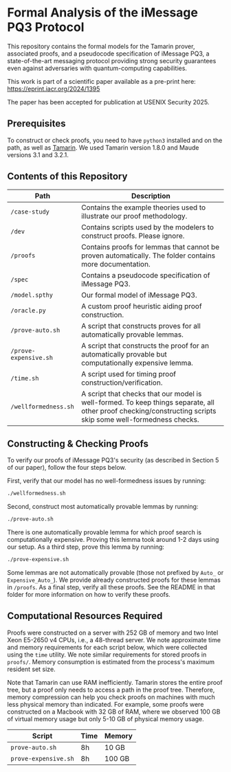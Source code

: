 # Formal Analysis of the iMessage PQ3 Protocol

This repository contains the formal models for the Tamarin prover, associated proofs, and a pseudocode specification of iMessage PQ3, a state-of-the-art messaging protocol providing strong security guarantees even against adversaries with quantum-computing capabilities.

This work is part of a scientific paper available as a pre-print here: https://eprint.iacr.org/2024/1395

The paper has been accepted for publication at USENIX Security 2025.

## Prerequisites

To construct or check proofs, you need to have `python3` installed and on the path, as well as [Tamarin](https://tamarin-prover.com/manual/master/book/002_installation.html).
We used Tamarin version 1.8.0 and Maude versions 3.1 and 3.2.1.

## Contents of this Repository

| Path | Description |
|---|---|
| `/case-study`| Contains the example theories used to illustrate our proof methodology. |
| `/dev` | Contains scripts used by the modelers to construct proofs. Please ignore. |
| `/proofs` | Contains proofs for lemmas that cannot be proven automatically. The folder contains more documentation. |
| `/spec` | Contains a pseudocode specification of iMessage PQ3. |
| `/model.spthy` | Our formal model of iMessage PQ3. |
| `/oracle.py` | A custom proof heuristic aiding proof construction. |
| `/prove-auto.sh` | A script that constructs proves for all automatically provable lemmas. |
| `/prove-expensive.sh` | A script that constructs the proof for an automatically provable but computationally expensive lemma. |
| `/time.sh` | A script used for timing proof construction/verification. |
| `/wellformedness.sh` | A script that checks that our model is well-formed. To keep things separate, all other proof checking/constructing scripts skip some well-formedness checks. |

## Constructing & Checking Proofs

To verify our proofs of iMessage PQ3's security (as described in Section 5 of our paper), follow the four steps below.

First, verify that our model has no well-formedness issues by running:

```sh
./wellformedness.sh
```

Second, construct most automatically provable lemmas by running:
```sh
./prove-auto.sh
```

There is one automatically provable lemma for which proof search is computationally expensive.
Proving this lemma took around 1-2 days using our setup.
As a third step, prove this lemma by running:
```sh
./prove-expensive.sh
```

Some lemmas are not automatically provable (those not prefixed by `Auto_` or `Expensive_Auto_`).
We provide already constructed proofs for these lemmas in `/proofs`.
As a final step, verify all these proofs.
See the README in that folder for more information on how to verify these proofs.

## Computational Resources Required

Proofs were constructed on a server with 252 GB of memory and two Intel Xeon E5-2650 v4 CPUs, i.e., a 48-thread server.
We note approximate time and memory requirements for each script below, which were collected using the `time` utility.
We note similar requirements for stored proofs in `proofs/`.
Memory consumption is estimated from the process's maximum resident set size.

Note that Tamarin can use RAM inefficiently.
Tamarin stores the entire proof tree, but a proof only needs to access a path in the proof tree.
Therefore, memory compression can help you check proofs on machines with much less physical memory than indicated.
For example, some proofs were constructed on a Macbook with 32 GB of RAM, where we observed 100 GB of virtual memory usage but only 5-10 GB of physical memory usage.

| Script | Time | Memory |
| ------ | ---- | ------ |
| `prove-auto.sh` | 8h | 10 GB |
| `prove-expensive.sh` | 8h | 100 GB |
